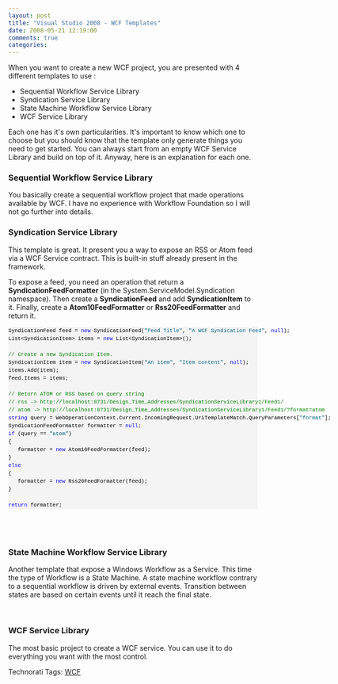 ```yaml
---
layout: post
title: "Visual Studio 2008 - WCF Templates"
date: 2008-05-21 12:19:00
comments: true
categories: 
---
```


<p>When you want to create a new WCF project, you are presented with 4 different templates to use :</p>
<ul>
<li>Sequential Workflow Service Library </li>
<li>Syndication Service Library </li>
<li>State Machine Workflow Service Library </li>
<li>WCF Service Library</li>
</ul>
<p>Each one has it's own particularities. It's important to know which one to choose but you should know that the template only generate things you need to get started. You can always start from an empty WCF Service Library and build on top of it. Anyway, here is an explanation for each one.</p>
<h3>Sequential Workflow Service Library</h3>
<p>You basically create a sequential workflow project that made operations available by WCF. I have no experience with Workflow Foundation so I will not go further into details.</p>
<h3>Syndication Service Library</h3>
<p>This template is great. It present you a way to expose an RSS or Atom feed via a WCF Service contract. This is built-in stuff already present in the framework.</p>
<p>To expose a feed, you need an operation that return a&nbsp; <strong>SyndicationFeedFormatter</strong> (in the System.ServiceModel.Syndication namespace). Then create a <strong>SyndicationFeed</strong> and add <strong>SyndicationItem</strong> to it. Finally, create a <strong>Atom10FeedFormatter</strong> or <strong>Rss20FeedFormatter</strong> and return it.</p>
<div>
<pre style="border-style: none; margin: 0pt; padding: 0pt; overflow: visible; font-size: 8pt; width: 100%; color: black; line-height: 12pt; font-family: consolas,'Courier New',courier,monospace; background-color: #f4f4f4;">SyndicationFeed feed = <span style="color: #0000ff;">new</span> SyndicationFeed(<span style="color: #006080;">"Feed Title"</span>, <span style="color: #006080;">"A WCF Syndication Feed"</span>, <span style="color: #0000ff;">null</span>);<br />List&lt;SyndicationItem&gt; items = <span style="color: #0000ff;">new</span> List&lt;SyndicationItem&gt;();<br /><br /><span style="color: #008000;">// Create a new Syndication Item.</span><br />SyndicationItem item = <span style="color: #0000ff;">new</span> SyndicationItem(<span style="color: #006080;">"An item"</span>, <span style="color: #006080;">"Item content"</span>, <span style="color: #0000ff;">null</span>);<br />items.Add(item);<br />feed.Items = items;<br /><br /><span style="color: #008000;">// Return ATOM or RSS based on query string</span><br /><span style="color: #008000;">// rss -&gt; http://localhost:8731/Design_Time_Addresses/SyndicationServiceLibrary1/Feed1/</span><br /><span style="color: #008000;">// atom -&gt; http://localhost:8731/Design_Time_Addresses/SyndicationServiceLibrary1/Feed1/?format=atom</span><br /><span style="color: #0000ff;">string</span> query = WebOperationContext.Current.IncomingRequest.UriTemplateMatch.QueryParameters[<span style="color: #006080;">"format"</span>];<br />SyndicationFeedFormatter formatter = <span style="color: #0000ff;">null</span>;<br /><span style="color: #0000ff;">if</span> (query == <span style="color: #006080;">"atom"</span>)<br />{<br />   formatter = <span style="color: #0000ff;">new</span> Atom10FeedFormatter(feed);<br />}<br /><span style="color: #0000ff;">else</span><br />{<br />   formatter = <span style="color: #0000ff;">new</span> Rss20FeedFormatter(feed);<br />}<br /><br /><span style="color: #0000ff;">return</span> formatter;</pre>
</div>
<h2>&nbsp;</h2>
<h3>State Machine Workflow Service Library</h3>
<p>Another template that expose a Windows Workflow as a Service. This time the type of Workflow is a State Machine. A state machine workflow contrary to a sequential workflow is driven by external events. Transition between states are based on certain events until it reach the final state.</p>
<p>&nbsp;</p>
<h3>WCF Service Library</h3>
<p>The most basic project to create a WCF service. You can use it to do everything you want with the most control.</p>
<div id="scid:0767317B-992E-4b12-91E0-4F059A8CECA8:30a47706-c5e7-4cb1-ac8e-cb066919747b" class="wlWriterSmartContent" style="display: inline; margin: 0; padding: 0;">Technorati Tags: <a rel="tag" href="http://technorati.com/tags/WCF">WCF</a></div>